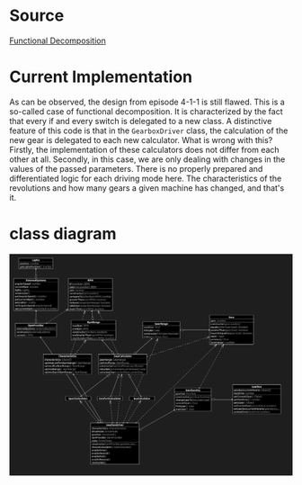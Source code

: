 # Source

[Functional Decomposition](https://wiki.c2.com/?FunctionalDecomposition)

# Current Implementation

As can be observed, the design from episode 4-1-1 is still flawed. This is a so-called case of functional decomposition. It is characterized by the fact that every if and every switch is delegated to a new class. A distinctive feature of this code is that in the `GearboxDriver` class, the calculation of the new gear is delegated to each new calculator. What is wrong with this? Firstly, the implementation of these calculators does not differ from each other at all. Secondly, in this case, we are only dealing with changes in the values of the passed parameters. There is no properly prepared and differentiated logic for each driving mode here. The characteristics of the revolutions and how many gears a given machine has changed, and that's it.

# class diagram

![](./episode%204-1-1_diagram.png)
